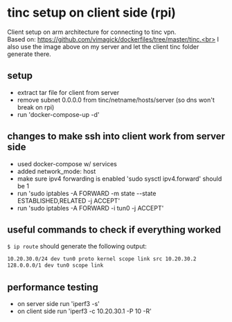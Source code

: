 # tinc setup on client side (rpi)

Client setup on arm architecture for connecting to tinc vpn.<br>
Based on: https://github.com/vimagick/dockerfiles/tree/master/tinc.<br>
I also use the image above on my server and let the client tinc folder generate there.

## setup

- extract tar file for client from server
- remove subnet 0.0.0.0 from tinc/netname/hosts/server (so dns won't break on rpi)
- run 'docker-compose-up -d'

## changes to make ssh into client work from server side

- used docker-compose w/ services
- added network_mode: host
- make sure ipv4 forwarding is enabled 'sudo sysctl ipv4.forward' should be 1
- run 'sudo iptables -A FORWARD -m state --state ESTABLISHED,RELATED -j ACCEPT'
- run 'sudo iptables -A FORWARD -i tun0 -j ACCEPT'

## useful commands to check if everything worked

```$ ip route```
should generate the following output:
```bash
10.20.30.0/24 dev tun0 proto kernel scope link src 10.20.30.2
128.0.0.0/1 dev tun0 scope link
```

## performance testing

- on server side run 'iperf3 -s'
- on client side run 'iperf3 -c 10.20.30.1 -P 10 -R'
